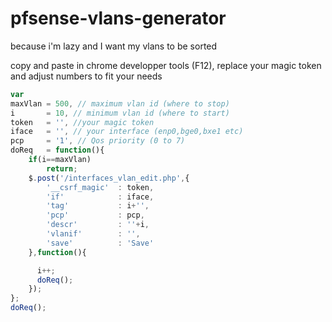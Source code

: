 # pfsense-vlans-generator
because i'm lazy and I want my vlans to be sorted

copy and paste in chrome developper tools (F12), replace your magic token and adjust numbers to fit your needs

```javascript
var
maxVlan = 500, // maximum vlan id (where to stop)
i       = 10, // minimum vlan id (where to start)
token   = '', //your magic token
iface   = '', // your interface (enp0,bge0,bxe1 etc)
pcp     = '1', // Qos priority (0 to 7)
doReq   = function(){
    if(i==maxVlan)
        return;
    $.post('/interfaces_vlan_edit.php',{
        '__csrf_magic'  : token,
        'if'            : iface,
        'tag'           : i+'',
        'pcp'           : pcp,
        'descr'         : ''+i,
        'vlanif'        : '',
        'save'          : 'Save'
    },function(){

      i++;
      doReq();
    });
};
doReq();
```
